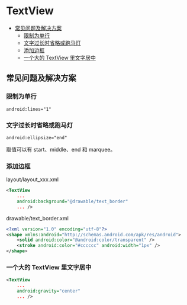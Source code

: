 # TextView

<!-- vim-markdown-toc GFM -->
* [常见问题及解决方案](#常见问题及解决方案)
    * [限制为单行](#限制为单行)
    * [文字过长时省略或跑马灯](#文字过长时省略或跑马灯)
    * [添加边框](#添加边框)
    * [一个大的 TextView 里文字居中](#一个大的-textview-里文字居中)

<!-- vim-markdown-toc -->

## 常见问题及解决方案

### 限制为单行

`android:lines="1"`

### 文字过长时省略或跑马灯

`android:ellipsize="end"`

取值可以有 start、middle、end 和 marquee。

### 添加边框

layout/layout_xxx.xml

```xml
<TextView
    ...
    android:background="@drawable/text_border"
    ... />
```

drawable/text_border.xml

```xml
<?xml version="1.0" encoding="utf-8"?>
<shape xmlns:android="http://schemas.android.com/apk/res/android">
    <solid android:color="@android:color/transparent" />
    <stroke android:color="#cccccc" android:width="1px" />
</shape>
```

### 一个大的 TextView 里文字居中

```xml
<TextView
    ...
    android:gravity="center"
    ... />
```
